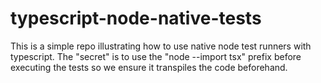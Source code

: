 # typescript-node-native-tests

This is a simple repo illustrating how to use native node test runners with typescript. The "secret" is to use the "node --import tsx" prefix before executing the tests so we ensure it transpiles the code beforehand.
